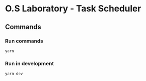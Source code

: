 # O.S Laboratory - Task Scheduler

## Commands

### Run commands

```
yarn
```

### Run in development

```
yarn dev
```
